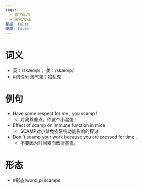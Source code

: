 ```yaml
---
tags:
  - 首字母/S
  - 级别/GRE
掌握: false
模糊: false
---
```

# 词义
- 英：/skæmp/； 美：/skæmp/
- #词性/n  淘气鬼；捣乱鬼
# 例句
- Have some respect for me , you scamp !
	- 对我尊重点，你这个小混蛋！
- Effect of scamp on immune function in mice
	- SCAMP对小鼠免疫系统功能影响的探讨
- Don 't scamp your work because you are pressed for time .
	- 不要因为时间紧而敷衍塞责。
# 形态
- #形态/word_pl scamps
